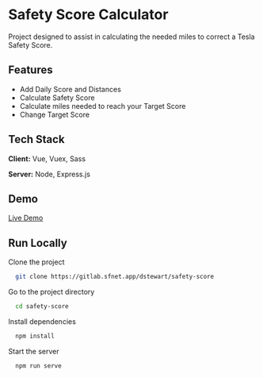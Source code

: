 
# Safety Score Calculator

Project designed to assist in calculating the needed miles to correct a Tesla Safety Score.


## Features

- Add Daily Score and Distances
- Calculate Safety Score
- Calculate miles needed to reach your Target Score
- Change Target Score

## Tech Stack

**Client:** Vue, Vuex, Sass

**Server:** Node, Express.js
## Demo
[Live Demo](https://safety.sfnet.app)

## Run Locally

Clone the project

```bash
  git clone https://gitlab.sfnet.app/dstewart/safety-score
```

Go to the project directory

```bash
  cd safety-score
```

Install dependencies

```bash
  npm install
```

Start the server

```bash
  npm run serve
```
